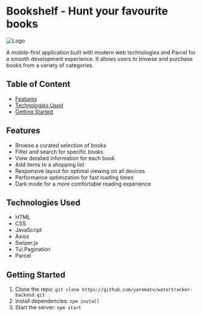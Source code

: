 # Bookshelf - Hunt your favourite books

<img src="https://res.cloudinary.com/dfyf5yjf4/image/upload/v1714228932/sfcwi5ycn7hn9camxoa9.png" alt="Logo">

A mobile-first application built with modern web technologies and Parcel for a smooth development experience. It allows users to browse and purchase books from a variety of categories.

## Table of Content

- [Features](#features)
- [Technologies Used](#technologies-used)
- [Getting Started](#getting-started)

## Features

- Browse a curated selection of books
- Filter and search for specific books
- View detailed information for each book
- Add items to a shopping list
- Responsive layout for optimal viewing on all devices
- Performance optimization for fast loading times
- Dark mode for a more comfortable reading experience

## Technologies Used

- HTML
- CSS
- JavaScript
- Axios
- Swiper.js
- Tui.Pagination
- Parcel

## Getting Started

1. Clone the repo: `git clone https://github.com/yaromatv/watertracker-backend.git`
2. Install dependencies: `npm install`
3. Start the server: `npm start`
